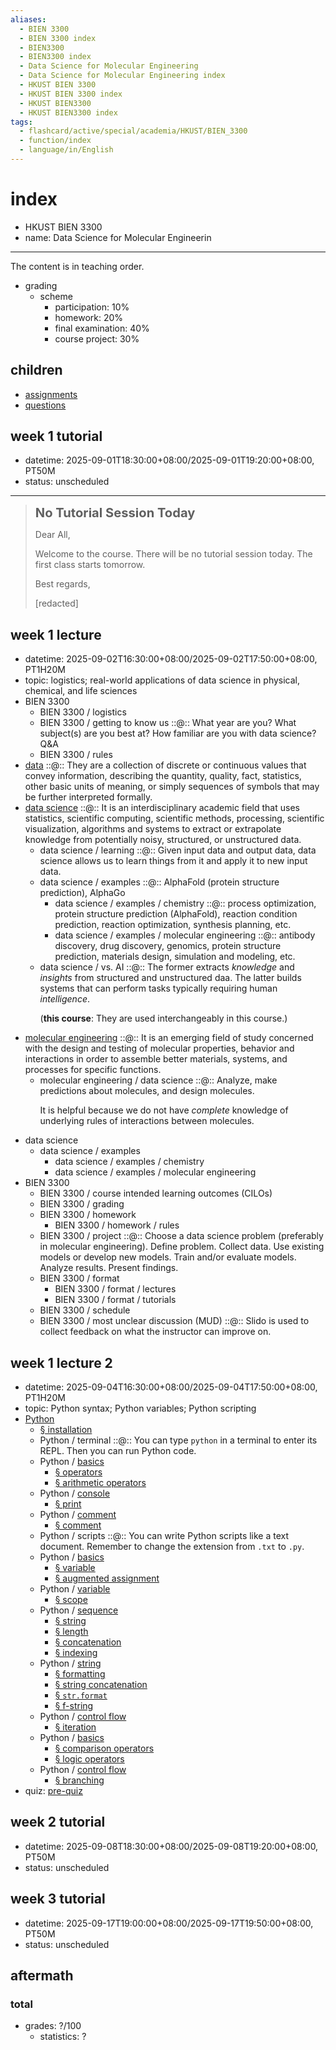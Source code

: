 ```yaml
---
aliases:
  - BIEN 3300
  - BIEN 3300 index
  - BIEN3300
  - BIEN3300 index
  - Data Science for Molecular Engineering
  - Data Science for Molecular Engineering index
  - HKUST BIEN 3300
  - HKUST BIEN 3300 index
  - HKUST BIEN3300
  - HKUST BIEN3300 index
tags:
  - flashcard/active/special/academia/HKUST/BIEN_3300
  - function/index
  - language/in/English
---
```


# index

- HKUST BIEN 3300
- name: Data Science for Molecular Engineerin

---

The content is in teaching order.

- grading
  - scheme
    - participation: 10%
    - homework: 20%
    - final examination: 40%
    - course project: 30%

## children

- [assignments](assignments/index.md)
- [questions](questions.md)

## week 1 tutorial

- datetime: 2025-09-01T18:30:00+08:00/2025-09-01T19:20:00+08:00, PT50M
- status: unscheduled

---

> __<big><big>No Tutorial Session Today</big></big>__
>
> Dear All,
>
> Welcome to the course. There will be no tutorial session today. The first class starts tomorrow.
>
> Best regards,
>
> \[redacted\]

## week 1 lecture

- datetime: 2025-09-02T16:30:00+08:00/2025-09-02T17:50:00+08:00, PT1H20M
- topic: logistics; real-world applications of data science in physical, chemical, and life sciences
- BIEN 3300
  - BIEN 3300 / logistics
  - BIEN 3300 / getting to know us ::@:: What year are you? What subject(s) are you best at? How familiar are you with data science? Q&A <!--SR:!2025-10-26,16,290!2025-12-21,58,310-->
  - BIEN 3300 / rules
- [data](../../../../general/data.md) ::@:: They are a collection of discrete or continuous values that convey information, describing the quantity, quality, fact, statistics, other basic units of meaning, or simply sequences of symbols that may be further interpreted formally. <!--SR:!2025-10-26,16,290!2025-10-26,16,290-->
- [data science](../../../../general/data%20science.md) ::@:: It is an interdisciplinary academic field that uses statistics, scientific computing, scientific methods, processing, scientific visualization, algorithms and systems to extract or extrapolate knowledge from potentially noisy, structured, or unstructured data. <!--SR:!2025-12-24,60,310!2025-12-17,54,310-->
  - data science / learning ::@:: Given input data and output data, data science allows us to learn things from it and apply it to new input data. <!--SR:!2025-12-24,60,310!2025-12-19,56,310-->
  - data science / examples ::@:: AlphaFold \(protein structure prediction\), AlphaGo <!--SR:!2025-10-26,16,290!2025-12-18,55,310-->
    - data science / examples / chemistry ::@:: process optimization, protein structure prediction \(AlphaFold\), reaction condition prediction, reaction optimization, synthesis planning, etc. <!--SR:!2025-12-27,63,310!2025-12-20,57,310-->
    - data science / examples / molecular engineering ::@:: antibody discovery, drug discovery, genomics, protein structure prediction, materials design, simulation and modeling, etc. <!--SR:!2025-12-27,63,310!2025-12-18,55,310-->
  - data science / vs. AI ::@:: The former extracts _knowledge_ and _insights_ from structured and unstructured daa. The latter builds systems that can perform tasks typically requiring human _intelligence_. <p> \(__this course__: They are used interchangeably in this course.\) <!--SR:!2025-10-26,16,290!2025-12-26,62,310-->
- [molecular engineering](../../../../general/molecular%20engineering.md) ::@:: It is an emerging field of study concerned with the design and testing of molecular properties, behavior and interactions in order to assemble better materials, systems, and processes for specific functions. <!--SR:!2025-12-23,59,310!2025-12-17,54,310-->
  - molecular engineering / data science ::@:: Analyze, make predictions about molecules, and design molecules. <p> It is helpful because we do not have _complete_ knowledge of underlying rules of interactions between molecules. <!--SR:!2025-12-25,61,310!2025-10-26,16,290-->
- data science
  - data science / examples
    - data science / examples / chemistry
    - data science / examples / molecular engineering
- BIEN 3300
  - BIEN 3300 / course intended learning outcomes \(CILOs\)
  - BIEN 3300 / grading
  - BIEN 3300 / homework
    - BIEN 3300 / homework / rules
  - BIEN 3300 / project ::@:: Choose a data science problem \(preferably in molecular engineering\). Define problem. Collect data. Use existing models or develop new models. Train and/or evaluate models. Analyze results. Present findings. <!--SR:!2025-10-26,16,290!2025-12-21,58,310-->
  - BIEN 3300 / format
    - BIEN 3300 / format / lectures
    - BIEN 3300 / format / tutorials
  - BIEN 3300 / schedule
  - BIEN 3300 / most unclear discussion \(MUD\) ::@:: Slido is used to collect feedback on what the instructor can improve on. <!--SR:!2025-12-20,57,310!2025-10-26,16,290-->

## week 1 lecture 2

- datetime: 2025-09-04T16:30:00+08:00/2025-09-04T17:50:00+08:00, PT1H20M
- topic: Python syntax; Python variables; Python scripting
- [Python](Python/Python.md)
  - [§ installation](Python/Python.md#installation)
  - Python / terminal ::@:: You can type `python` in a terminal to enter its REPL. Then you can run Python code. <!--SR:!2025-10-26,16,290!2025-12-23,59,310-->
  - Python / [basics](Python/basics.md)
    - [§ operators](Python/basics.md#operators)
    - [§ arithmetic operators](Python/basics.md#arithmetic%20operators)
  - Python / [console](Python/console.md)
    - [§ print](Python/console.md#print)
  - Python / [comment](Python/comment.md)
    - [§ comment](Python/comment.md#comment)
  - Python / scripts ::@:: You can write Python scripts like a text document. Remember to change the extension from `.txt` to `.py`. <!--SR:!2025-12-19,56,310!2025-12-25,61,310-->
  - Python / [basics](Python/basics.md)
    - [§ variable](Python/basics.md#variable)
    - [§ augmented assignment](Python/basics.md#augmented%20assignment)
  - Python / [variable](Python/variable.md)
    - [§ scope](Python/variable.md#scope)
  - Python / [sequence](Python/sequence.md)
    - [§ string](Python/sequence.md#string)
    - [§ length](Python/sequence.md#length)
    - [§ concatenation](Python/sequence.md#concatenation)
    - [§ indexing](Python/sequence.md#indexing)
  - Python / [string](Python/string.md)
    - [§ formatting](Python/string.md#formatting)
    - [§ string concatenation](Python/string.md#string%20concatenation)
    - [§ `str.format`](Python/string.md#`str.format`)
    - [§ f-string](Python/string.md#f-string)
  - Python / [control flow](Python/control%20flow.md)
    - [§ iteration](Python/control%20flow.md#iteration)
  - Python / [basics](Python/basics.md)
    - [§ comparison operators](Python/basics.md#comparison%20operators)
    - [§ logic operators](Python/basics.md#logic%20operators)
  - Python / [control flow](Python/control%20flow.md)
    - [§ branching](Python/control%20flow.md#branching)
- quiz: [pre-quiz](questions/pre-quiz.md)

## week 2 tutorial

- datetime: 2025-09-08T18:30:00+08:00/2025-09-08T19:20:00+08:00, PT50M
- status: unscheduled

## week 3 tutorial

- datetime: 2025-09-17T19:00:00+08:00/2025-09-17T19:50:00+08:00, PT50M
- status: unscheduled

## aftermath

### total

- grades: ?/100
  - statistics: ?
